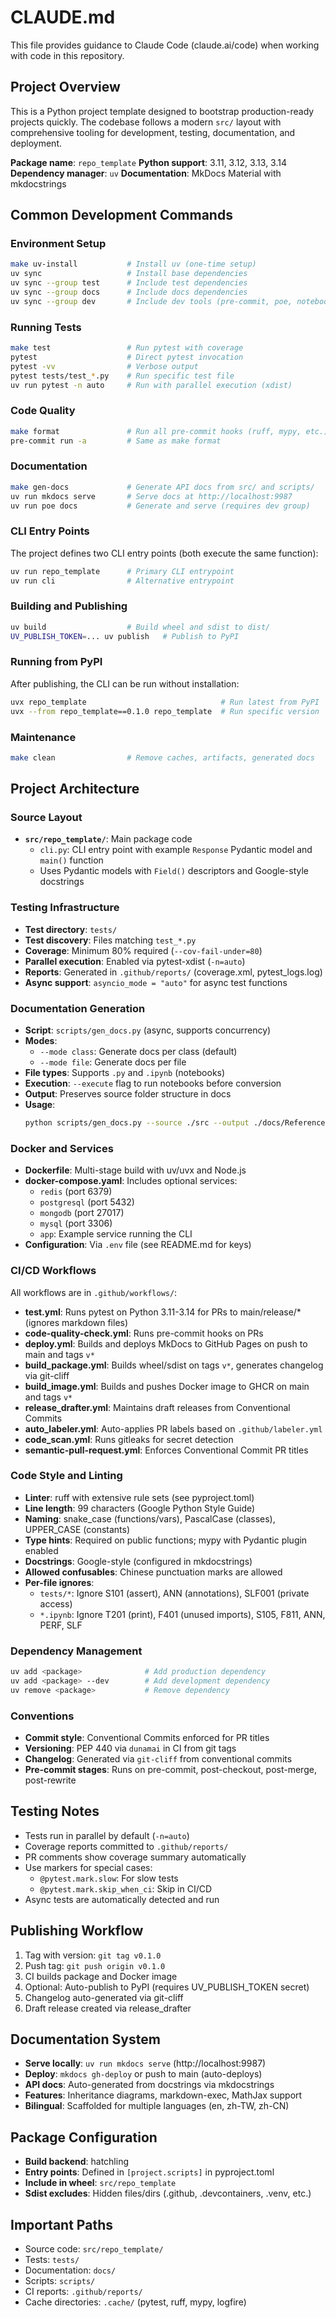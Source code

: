 # CLAUDE.md

This file provides guidance to Claude Code (claude.ai/code) when working with code in this repository.

## Project Overview

This is a Python project template designed to bootstrap production-ready projects quickly. The codebase follows a modern `src/` layout with comprehensive tooling for development, testing, documentation, and deployment.

**Package name**: `repo_template`
**Python support**: 3.11, 3.12, 3.13, 3.14
**Dependency manager**: `uv`
**Documentation**: MkDocs Material with mkdocstrings

## Common Development Commands

### Environment Setup

```bash
make uv-install           # Install uv (one-time setup)
uv sync                   # Install base dependencies
uv sync --group test      # Include test dependencies
uv sync --group docs      # Include docs dependencies
uv sync --group dev       # Include dev tools (pre-commit, poe, notebook)
```

### Running Tests

```bash
make test                 # Run pytest with coverage
pytest                    # Direct pytest invocation
pytest -vv                # Verbose output
pytest tests/test_*.py    # Run specific test file
uv run pytest -n auto     # Run with parallel execution (xdist)
```

### Code Quality

```bash
make format               # Run all pre-commit hooks (ruff, mypy, etc.)
pre-commit run -a         # Same as make format
```

### Documentation

```bash
make gen-docs             # Generate API docs from src/ and scripts/
uv run mkdocs serve       # Serve docs at http://localhost:9987
uv run poe docs           # Generate and serve (requires dev group)
```

### CLI Entry Points

The project defines two CLI entry points (both execute the same function):

```bash
uv run repo_template      # Primary CLI entrypoint
uv run cli                # Alternative entrypoint
```

### Building and Publishing

```bash
uv build                  # Build wheel and sdist to dist/
UV_PUBLISH_TOKEN=... uv publish   # Publish to PyPI
```

### Running from PyPI

After publishing, the CLI can be run without installation:

```bash
uvx repo_template                              # Run latest from PyPI
uvx --from repo_template==0.1.0 repo_template  # Run specific version
```

### Maintenance

```bash
make clean                # Remove caches, artifacts, generated docs
```

## Project Architecture

### Source Layout

- **`src/repo_template/`**: Main package code
  - `cli.py`: CLI entry point with example `Response` Pydantic model and `main()` function
  - Uses Pydantic models with `Field()` descriptors and Google-style docstrings

### Testing Infrastructure

- **Test directory**: `tests/`
- **Test discovery**: Files matching `test_*.py`
- **Coverage**: Minimum 80% required (`--cov-fail-under=80`)
- **Parallel execution**: Enabled via pytest-xdist (`-n=auto`)
- **Reports**: Generated in `.github/reports/` (coverage.xml, pytest_logs.log)
- **Async support**: `asyncio_mode = "auto"` for async test functions

### Documentation Generation

- **Script**: `scripts/gen_docs.py` (async, supports concurrency)
- **Modes**:
  - `--mode class`: Generate docs per class (default)
  - `--mode file`: Generate docs per file
- **File types**: Supports `.py` and `.ipynb` (notebooks)
- **Execution**: `--execute` flag to run notebooks before conversion
- **Output**: Preserves source folder structure in docs
- **Usage**:
  ```bash
  python scripts/gen_docs.py --source ./src --output ./docs/Reference gen_docs
  ```

### Docker and Services

- **Dockerfile**: Multi-stage build with uv/uvx and Node.js
- **docker-compose.yaml**: Includes optional services:
  - `redis` (port 6379)
  - `postgresql` (port 5432)
  - `mongodb` (port 27017)
  - `mysql` (port 3306)
  - `app`: Example service running the CLI
- **Configuration**: Via `.env` file (see README.md for keys)

### CI/CD Workflows

All workflows are in `.github/workflows/`:

- **test.yml**: Runs pytest on Python 3.11-3.14 for PRs to main/release/\* (ignores markdown files)
- **code-quality-check.yml**: Runs pre-commit hooks on PRs
- **deploy.yml**: Builds and deploys MkDocs to GitHub Pages on push to main and tags `v*`
- **build_package.yml**: Builds wheel/sdist on tags `v*`, generates changelog via git-cliff
- **build_image.yml**: Builds and pushes Docker image to GHCR on main and tags `v*`
- **release_drafter.yml**: Maintains draft releases from Conventional Commits
- **auto_labeler.yml**: Auto-applies PR labels based on `.github/labeler.yml`
- **code_scan.yml**: Runs gitleaks for secret detection
- **semantic-pull-request.yml**: Enforces Conventional Commit PR titles

### Code Style and Linting

- **Linter**: ruff with extensive rule sets (see pyproject.toml)
- **Line length**: 99 characters (Google Python Style Guide)
- **Naming**: snake_case (functions/vars), PascalCase (classes), UPPER_CASE (constants)
- **Type hints**: Required on public functions; mypy with Pydantic plugin enabled
- **Docstrings**: Google-style (configured in mkdocstrings)
- **Allowed confusables**: Chinese punctuation marks are allowed
- **Per-file ignores**:
  - `tests/*`: Ignore S101 (assert), ANN (annotations), SLF001 (private access)
  - `*.ipynb`: Ignore T201 (print), F401 (unused imports), S105, F811, ANN, PERF, SLF

### Dependency Management

```bash
uv add <package>              # Add production dependency
uv add <package> --dev        # Add development dependency
uv remove <package>           # Remove dependency
```

### Conventions

- **Commit style**: Conventional Commits enforced for PR titles
- **Versioning**: PEP 440 via `dunamai` in CI from git tags
- **Changelog**: Generated via `git-cliff` from conventional commits
- **Pre-commit stages**: Runs on pre-commit, post-checkout, post-merge, post-rewrite

## Testing Notes

- Tests run in parallel by default (`-n=auto`)
- Coverage reports committed to `.github/reports/`
- PR comments show coverage summary automatically
- Use markers for special cases:
  - `@pytest.mark.slow`: For slow tests
  - `@pytest.mark.skip_when_ci`: Skip in CI/CD
- Async tests are automatically detected and run

## Publishing Workflow

1. Tag with version: `git tag v0.1.0`
2. Push tag: `git push origin v0.1.0`
3. CI builds package and Docker image
4. Optional: Auto-publish to PyPI (requires UV_PUBLISH_TOKEN secret)
5. Changelog auto-generated via git-cliff
6. Draft release created via release_drafter

## Documentation System

- **Serve locally**: `uv run mkdocs serve` (http://localhost:9987)
- **Deploy**: `mkdocs gh-deploy` or push to main (auto-deploys)
- **API docs**: Auto-generated from docstrings via mkdocstrings
- **Features**: Inheritance diagrams, markdown-exec, MathJax support
- **Bilingual**: Scaffolded for multiple languages (en, zh-TW, zh-CN)

## Package Configuration

- **Build backend**: hatchling
- **Entry points**: Defined in `[project.scripts]` in pyproject.toml
- **Include in wheel**: `src/repo_template`
- **Sdist excludes**: Hidden files/dirs (.github, .devcontainers, .venv, etc.)

## Important Paths

- Source code: `src/repo_template/`
- Tests: `tests/`
- Documentation: `docs/`
- Scripts: `scripts/`
- CI reports: `.github/reports/`
- Cache directories: `.cache/` (pytest, ruff, mypy, logfire)
